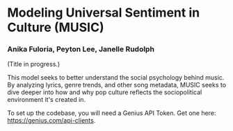 # Modeling Universal Sentiment in Culture (MUSIC)
### Anika Fuloria, Peyton Lee, Janelle Rudolph

(Title in progress.)

This model seeks to better understand the social psychology behind music. By analyzing lyrics, genre trends, and other song metadata, MUSIC seeks to dive deeper into how and why pop culture reflects the sociopolitical environment it's created in.

To set up the codebase, you will need a Genius API Token. Get one here: https://genius.com/api-clients.